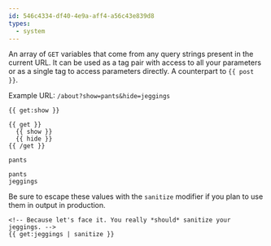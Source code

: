 ```yaml
---
id: 546c4334-df40-4e9a-aff4-a56c43e839d8
types:
  - system
---
```

An array of `GET` variables that come from any query strings present in the current URL. It can be used as a tag pair with access to all your parameters or as a single tag to access parameters directly. A counterpart to `{{ post }}`.


Example URL: `/about?show=pants&hide=jeggings`

```
{{ get:show }}

{{ get }}
  {{ show }}
  {{ hide }}
{{ /get }}

```

``` .language-output
pants

pants
jeggings
```

Be sure to escape these values with the `sanitize` modifier if you plan to use them in output in production.

```
<!-- Because let's face it. You really *should* sanitize your jeggings. -->
{{ get:jeggings | sanitize }}
```
